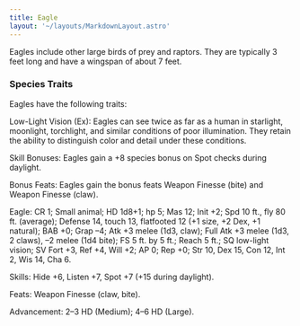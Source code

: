 ```yaml
---
title: Eagle
layout: '~/layouts/MarkdownLayout.astro'
---
```

Eagles include other large birds of prey and raptors. They are typically 3
feet long and have a wingspan of about 7 feet.

###  Species Traits

Eagles have the following traits:

Low-Light Vision (Ex): Eagles can see twice as far as a human in starlight,
moonlight, torchlight, and similar conditions of poor illumination. They
retain the ability to distinguish color and detail under these conditions.

Skill Bonuses: Eagles gain a +8 species bonus on Spot checks during daylight.

Bonus Feats: Eagles gain the bonus feats Weapon Finesse (bite) and Weapon
Finesse (claw).

Eagle: CR 1; Small animal; HD 1d8+1; hp 5; Mas 12; Init +2; Spd 10 ft., fly 80
ft. (average); Defense 14, touch 13, flatfooted 12 (+1 size, +2 Dex, +1
natural); BAB +0; Grap –4; Atk +3 melee (1d3, claw); Full Atk +3 melee (1d3, 2
claws), –2 melee (1d4 bite); FS 5 ft. by 5 ft.; Reach 5 ft.; SQ low-light
vision; SV Fort +3, Ref +4, Will +2; AP 0; Rep +0; Str 10, Dex 15, Con 12, Int
2, Wis 14, Cha 6.

Skills: Hide +6, Listen +7, Spot +7 (+15 during daylight).

Feats: Weapon Finesse (claw, bite).

Advancement: 2–3 HD (Medium); 4–6 HD (Large).

